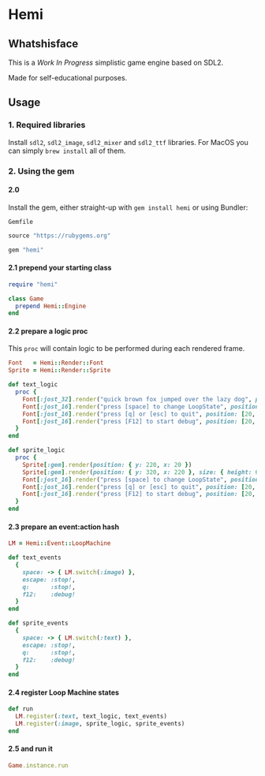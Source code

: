 # Hemi

## Whatshisface
This is a _Work In Progress_ simplistic game engine based on SDL2.

Made for self-educational purposes.

## Usage

### 1. Required libraries

Install `sdl2`, `sdl2_image`, `sdl2_mixer` and `sdl2_ttf` libraries.
For MacOS you can simply `brew install` all of them.

### 2. Using the gem

#### 2.0

Install the gem, either straight-up with `gem install hemi` or using Bundler:

`Gemfile`
```ruby
source "https://rubygems.org"

gem "hemi"
```

#### 2.1 prepend your starting class

```ruby
require "hemi"

class Game
  prepend Hemi::Engine
end

```

#### 2.2 prepare a logic proc
This `proc` will contain logic to be performed during each rendered frame.

```ruby
Font   = Hemi::Render::Font
Sprite = Hemi::Render::Sprite

def text_logic
  proc {
    Font[:jost_32].render("quick brown fox jumped over the lazy dog", position: [20, 20])
    Font[:jost_16].render("press [space] to change LoopState", position: [20, 400])
    Font[:jost_16].render("press [q] or [esc] to quit", position: [20, 420])
    Font[:jost_16].render("press [F12] to start debug", position: [20, 440])
  }
end

def sprite_logic
  proc {
    Sprite[:gem].render(position: { y: 220, x: 20 })
    Sprite[:gem].render(position: { y: 320, x: 220 }, size: { height: 64, width: 128 })
    Font[:jost_16].render("press [space] to change LoopState", position: [20, 400])
    Font[:jost_16].render("press [q] or [esc] to quit", position: [20, 420])
    Font[:jost_16].render("press [F12] to start debug", position: [20, 440])
  }
end
```

#### 2.3 prepare an event:action hash

```ruby
LM = Hemi::Event::LoopMachine

def text_events
  {
    space: -> { LM.switch(:image) },
    escape: :stop!,
    q:      :stop!,
    f12:    :debug!
  }
end

def sprite_events
  {
    space: -> { LM.switch(:text) },
    escape: :stop!,
    q:      :stop!,
    f12:    :debug!
  }
end
```

#### 2.4 register Loop Machine states
```ruby
def run
  LM.register(:text, text_logic, text_events)
  LM.register(:image, sprite_logic, sprite_events)
end
```

#### 2.5 and run it
```ruby
Game.instance.run
```
